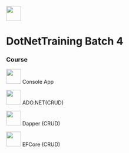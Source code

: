 <img src="https://miro.medium.com/v2/resize:fit:860/0*JYzv6c4hsjOgG8mg.png" width="40" height="40"/>

# DotNetTraining Batch 4 

### Course 

<img src="https://encrypted-tbn0.gstatic.com/images?q=tbn:ANd9GcSNAOqlWlTRZBgdFyQYqsB8fp-1Fj4T0AL4PmQ-FZLD4CrlPIYr98qGI1ZpBr_3mK_GN1o&usqp=CAU" width="40" height="40"/> Console App

<img src="https://pythonistaplanet.com/wp-content/uploads/2023/04/ADO-DOT-NET-Basics.jpg" width="40" height="40"/> ADO.NET(CRUD)

<img src="https://themeselection-cdn.b-cdn.net/wp-content/uploads/2022/08/Dapper-Library.png" width="40" height="40"/> Dapper (CRUD)

<img src="https://miro.medium.com/v2/resize:fit:591/1*4HIU0YdDkj0dmGySVC5D_g.png" width="40" height="40"/> EFCore (CRUD)



